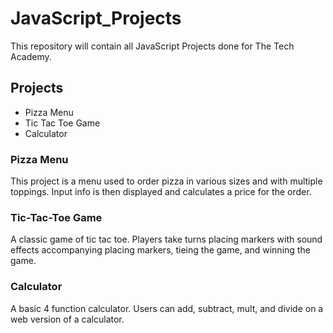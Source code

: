 # JavaScript_Projects

This repository will contain all JavaScript Projects done for The Tech Academy.

## Projects

* Pizza Menu
* Tic Tac Toe Game
* Calculator

### Pizza Menu

This project is a menu used to order pizza in various sizes and with multiple toppings. Input info is then displayed and calculates a price for the order.

### Tic-Tac-Toe Game

A classic game of tic tac toe. Players take turns placing markers with sound effects accompanying placing markers, tieing the game, and winning the game.

### Calculator

A basic 4 function calculator. Users can add, subtract, mult, and divide on a web version of a calculator.
